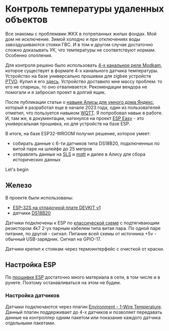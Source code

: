 # Контроль температуры удаленных объектов

Все знакомы с проблемами ЖКХ в потрепанных жилых фондах. Мой дом не исключение. Зимой холодно и при отключениях воды завоздушиваются стояки ГВС. И в том и другом случае достаточно сложно доказывать УК, что температуры не соответствуют нормам. Особенно отопления.

Для контроля решено было использовать [4-х канальное реле Modkam](https://modkam.ru/2019/11/19/rele-zigbee-v-podrozetnik/), которое существует в формате 4-х канального датчика температуры. Устройство на базе универсально прошивки для zigbee устройств [PTVO](https://ptvo.info/zigbee-configurable-firmware-features/). Купил я его [здесь](https://t.me/zigberu). Устройство доставило мне массу проблем: то его не спаришь, то оно отваливается. Рекомендации вендора не помогали и я забросил проект в долгий ящик.

После публикации статьи о [навыке Алисы для умного дома Яндекс](https://github.com/tsurkan-av/SLS/blob/main/AliceSkills/funtik/Readme.md), который я разработал еще в начале 2023 года, один из пользователей отметил, что пользуется навыком [WQTT](https://www.wqtt.ru/). Я попробовал навык в работе. И, там же, в документации, наткнулся на проект [ESP Easy](https://letscontrolit.com/wiki/index.php/ESPEasy) - это универсальная прошивка, но для устройств на базе ESP.

В итоге, на базе ESP32-WROOM получил решение, которое умеет:

- собирать данные с 6-ти датчиков типа DS18B20, подключенных по витой паре на шлейфе до 25 метров
- отправлять данные на [SLS](https://github.com/slsys/Gateway) и [mqtt](https://www.wqtt.ru/) и далее в Алису для сбора исторических данных

Let's begin

## Железо

В проекте были использованы:

- [ESP-32S на отладочной плате DEVKIT v1](https://megabonus.com/y/8EwzA)
- датчики [DS18B20](https://megabonus.com/y/19urt)

Датчики подключены к ESP по [классической схеме](https://www.letscontrolit.com/wiki/index.php?title=Dallas_DS18b20) с подтягивающим резистором 4k7 2-ух парным кабелем типа витая пара. По одной паре питание, по другой - сигнал. Питание всей схемы от источника +5v - обычный USB-зарядник. Сигнал на GPIO-17.

Датчики крепил к стоякам через термоинтерфейс с очисткой от краски.

## Настройка ESP 

По [прошивке ESP](https://espeasy.readthedocs.io/en/latest/Reference/Flashing.html) достаточно много материала в сети, в том числе и в рунете. Поэтому останавливаться на этом не будем.

### Настройка датчиков

Датчики подключаются через плагин [Environment - 1-Wire Temperature](https://espeasy.readthedocs.io/en/latest/Plugin/P004.html). Данный плагин поддерживает до 4-х датчиков и позволяет передавать данные на контроллер одним пакетом или показание каждого датчика отдельными пакетами.